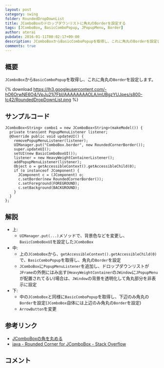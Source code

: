 ```yaml
---
layout: post
category: swing
folder: RoundedDropDownList
title: JComboBoxのドロップダウンリストに角丸のBorderを設定する
tags: [JComboBox, BasicComboPopup, JPopupMenu, Border]
author: aterai
pubdate: 2016-01-11T00:02:17+09:00
description: JComboBoxからBasicComboPopupを取得し、これに角丸のBorderを設定します。
comments: true
---
```

## 概要
`JComboBox`から`BasicComboPopup`を取得し、これに角丸の`Border`を設定します。

{% download https://lh3.googleusercontent.com/-hO6OrwNE6O4/VpJu21j7FbI/AAAAAAAAOLA/mUBgzYUJpes/s800-Ic42/RoundedDropDownList.png %}

## サンプルコード
<pre class="prettyprint"><code>JComboBox&lt;String&gt; combo1 = new JComboBox&lt;String&gt;(makeModel()) {
  private transient PopupMenuListener listener;
  @Override public void updateUI() {
    removePopupMenuListener(listener);
    UIManager.put("ComboBox.border", new RoundedCornerBorder());
    super.updateUI();
    setUI(new BasicComboBoxUI());
    listener = new HeavyWeightContainerListener();
    addPopupMenuListener(listener);
    Object o = getAccessibleContext().getAccessibleChild(0);
    if (o instanceof JComponent) {
      JComponent c = (JComponent) o;
      c.setBorder(new RoundedCornerBorder());
      c.setForeground(FOREGROUND);
      c.setBackground(BACKGROUND);
    }
  }
};
</code></pre>

## 解説
- 上:
    - `UIManager.put(...)`メソッドで、背景色などを変更し、`BasicComboBoxUI`を設定した`JComboBox`
- 中:
    - 上の`JComboBox`から、`getAccessibleContext().getAccessibleChild(0)`で、`BasicComboPopup`を取得し、角丸の`Border`を設定
    - `JComboBox`に`PopupMenuListener`を追加し、ドロップダウンリストが`JFrame`の外側にはみ出す(`HeavyWeightContainer`の`JWindow`に`JPopupMenu`が配置されてるい)場合は、`JWindow`の背景を透明化して角丸部分を非表示に設定
- 下:
    - 中の`JComboBox`と同様に`BasicComboPopup`を取得し、下辺のみ角丸の`Border`を設定(`JComboBox`自体には上辺のみ角丸の`Border`を設定)
    - `ArrowButton`を変更

<!-- dummy comment line for breaking list -->

## 参考リンク
- [JComboBoxの角を丸める](http://ateraimemo.com/Swing/RoundedComboBox.html)
- [java - Rounded Corner for JComboBox - Stack Overflow](http://stackoverflow.com/questions/34503780/rounded-corner-for-jcombobox/34534091#34534091)

<!-- dummy comment line for breaking list -->

## コメント
